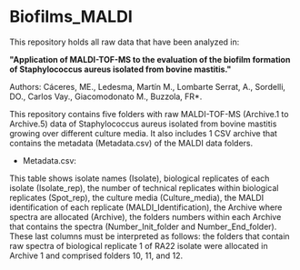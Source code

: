# Biofilms_MALDI

This repository holds all raw data that have been analyzed in:

**"Application of MALDI-TOF-MS to the evaluation of the biofilm formation of Staphylococcus aureus isolated from bovine mastitis."**

Authors: Cáceres, ME., Ledesma, Martín M., Lombarte Serrat, A., Sordelli, DO., Carlos Vay., Giacomodonato M., Buzzola, FR*. 

This repository contains five folders with raw MALDI-TOF-MS (Archive.1 to Archive.5) data of Staphylococcus aureus isolated from bovine mastitis growing over different culture media. It also includes 1 CSV archive that contains the metadata (Metadata.csv) of the MALDI data folders. 

* Metadata.csv:

This table shows isolate names (Isolate), biological replicates of each isolate (Isolate_rep), the number of technical replicates within biological replicates (Spot_rep), the culture media (Culture_media), the MALDI identification of each replicate (MALDI_Identification), the Archive where spectra are allocated (Archive), the folders numbers within each Archive that contains the spectra (Number_Init_folder and Number_End_folder). These last columns must be interpreted as follows: the folders that contain raw spectra of biological replicate 1 of RA22 isolate were allocated in Archive 1 and comprised folders 10, 11, and 12. 
